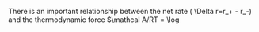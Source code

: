 There is an important relationship between the net rate \( \Delta r=r_+ - r_-\)  and the thermodynamic force $\mathcal A/RT = \log 